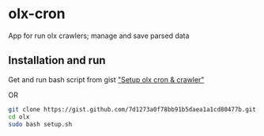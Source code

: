 # olx-cron
App for run olx crawlers; manage and save parsed data 
## Installation and run
Get and run bash script from gist ["Setup olx cron & crawler"](https://gist.github.com/4rtHurB-1/7d1273a0f78bb91b5daea1a1cd80477b)

OR
```bash
git clone https://gist.github.com/7d1273a0f78bb91b5daea1a1cd80477b.git olx
cd olx
sudo bash setup.sh
```
